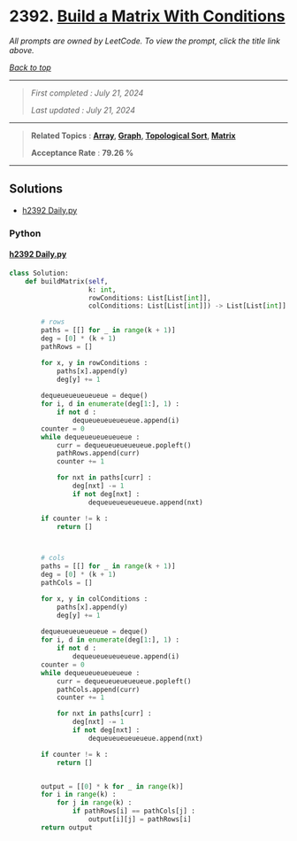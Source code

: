 # 2392. [Build a Matrix With Conditions](<https://leetcode.com/problems/build-a-matrix-with-conditions>)

*All prompts are owned by LeetCode. To view the prompt, click the title link above.*

*[Back to top](<../README.md>)*

------

> *First completed : July 21, 2024*
>
> *Last updated : July 21, 2024*

------

> **Related Topics** : **[Array](<by_topic/Array.md>), [Graph](<by_topic/Graph.md>), [Topological Sort](<by_topic/Topological Sort.md>), [Matrix](<by_topic/Matrix.md>)**
>
> **Acceptance Rate** : **79.26 %**

------

## Solutions

- [h2392 Daily.py](<../my-submissions/h2392 Daily.py>)
### Python
#### [h2392 Daily.py](<../my-submissions/h2392 Daily.py>)
```Python
class Solution:
    def buildMatrix(self, 
                    k: int, 
                    rowConditions: List[List[int]], 
                    colConditions: List[List[int]]) -> List[List[int]]:

        # rows
        paths = [[] for _ in range(k + 1)]
        deg = [0] * (k + 1)
        pathRows = []

        for x, y in rowConditions :
            paths[x].append(y)
            deg[y] += 1
        
        dequeueueueueueue = deque()
        for i, d in enumerate(deg[1:], 1) :
            if not d :
                dequeueueueueueue.append(i)
        counter = 0
        while dequeueueueueueue :
            curr = dequeueueueueueue.popleft()
            pathRows.append(curr)
            counter += 1

            for nxt in paths[curr] :
                deg[nxt] -= 1
                if not deg[nxt] :
                    dequeueueueueueue.append(nxt)

        if counter != k :
            return []



        # cols
        paths = [[] for _ in range(k + 1)]
        deg = [0] * (k + 1)
        pathCols = []

        for x, y in colConditions :
            paths[x].append(y)
            deg[y] += 1
        
        dequeueueueueueue = deque()
        for i, d in enumerate(deg[1:], 1) :
            if not d :
                dequeueueueueueue.append(i)
        counter = 0
        while dequeueueueueueue :
            curr = dequeueueueueueue.popleft()
            pathCols.append(curr)
            counter += 1

            for nxt in paths[curr] :
                deg[nxt] -= 1
                if not deg[nxt] :
                    dequeueueueueueue.append(nxt)

        if counter != k :
            return []


        output = [[0] * k for _ in range(k)]
        for i in range(k) :
            for j in range(k) :
                if pathRows[i] == pathCols[j] :
                    output[i][j] = pathRows[i]
        return output


```

